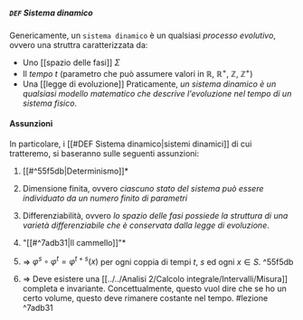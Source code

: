 ##### `DEF` Sistema dinamico
Genericamente, un `sistema dinamico` è un qualsiasi _processo evolutivo_, ovvero una struttra caratterizzata da:
- Uno [[spazio delle fasi]] $\Sigma$
- Il _tempo_ $t$ (parametro che può assumere valori in $\mathbb{R}$, $\mathbb{R}^+$, $\mathbb{Z}$, $\mathbb{Z}^+$)
- Una [[legge di evoluzione]]
Praticamente, _un sistema dinamico è un qualsiasi modello matematico che descrive l'evoluzione nel tempo di un sistema fisico_.

#### Assunzioni
In particolare, i [[#DEF Sistema dinamico|sistemi dinamici]] di cui tratteremo, si baseranno sulle seguenti assunzioni:
1) [[#^55f5db|Determinismo]]*
2) Dimensione finita, ovvero _ciascuno stato del sistema può essere individuato da un numero finito di parametri_
3) Differenziabilità, ovvero _lo spazio delle fasi possiede la struttura di una varietà differenziabile che è conservata dalla legge di evoluzione_.
4) "[[#^7adb31|Il cammello]]"*

1) => $\varphi^s \circ \varphi^t = \varphi^{t+s}(x)$ per ogni coppia di tempi $t$, $s$ ed ogni $x \in S$. ^55f5db
4) => Deve esistere una [[../../Analisi 2/Calcolo integrale/Intervalli/Misura]] completa e invariante. Concettualmente, questo vuol dire che se ho un certo volume, questo deve rimanere costante nel tempo. #lezione ^7adb31
